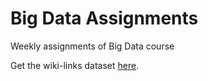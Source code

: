 # Big Data Assignments

Weekly assignments of Big Data course


Get the wiki-links dataset [here](https://code.google.com/archive/p/wiki-links/downloads).

